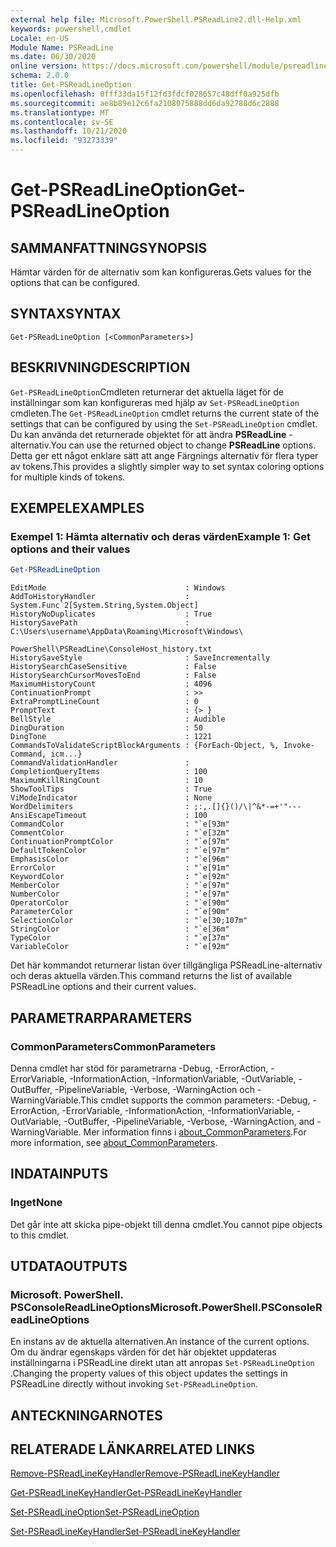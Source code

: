 ```yaml
---
external help file: Microsoft.PowerShell.PSReadLine2.dll-Help.xml
keywords: powershell,cmdlet
Locale: en-US
Module Name: PSReadLine
ms.date: 06/30/2020
online version: https://docs.microsoft.com/powershell/module/psreadline/get-psreadlineoption?view=powershell-7&WT.mc_id=ps-gethelp
schema: 2.0.0
title: Get-PSReadLineOption
ms.openlocfilehash: 0fff33da15f12fd3fdcf028657c48dff0a925dfb
ms.sourcegitcommit: ae8b89e12c6fa2108075888dd6da92788d6c2888
ms.translationtype: MT
ms.contentlocale: sv-SE
ms.lasthandoff: 10/21/2020
ms.locfileid: "93273339"
---
```

# <span data-ttu-id="a0ff9-103">Get-PSReadLineOption</span><span class="sxs-lookup"><span data-stu-id="a0ff9-103">Get-PSReadLineOption</span></span>

## <span data-ttu-id="a0ff9-104">SAMMANFATTNING</span><span class="sxs-lookup"><span data-stu-id="a0ff9-104">SYNOPSIS</span></span>
<span data-ttu-id="a0ff9-105">Hämtar värden för de alternativ som kan konfigureras.</span><span class="sxs-lookup"><span data-stu-id="a0ff9-105">Gets values for the options that can be configured.</span></span>

## <span data-ttu-id="a0ff9-106">SYNTAX</span><span class="sxs-lookup"><span data-stu-id="a0ff9-106">SYNTAX</span></span>

```
Get-PSReadLineOption [<CommonParameters>]
```

## <span data-ttu-id="a0ff9-107">BESKRIVNING</span><span class="sxs-lookup"><span data-stu-id="a0ff9-107">DESCRIPTION</span></span>

<span data-ttu-id="a0ff9-108">`Get-PSReadLineOption`Cmdleten returnerar det aktuella läget för de inställningar som kan konfigureras med hjälp av `Set-PSReadLineOption` cmdleten.</span><span class="sxs-lookup"><span data-stu-id="a0ff9-108">The `Get-PSReadLineOption` cmdlet returns the current state of the settings that can be configured by using the `Set-PSReadLineOption` cmdlet.</span></span> <span data-ttu-id="a0ff9-109">Du kan använda det returnerade objektet för att ändra **PSReadLine** -alternativ.</span><span class="sxs-lookup"><span data-stu-id="a0ff9-109">You can use the returned object to change **PSReadLine** options.</span></span> <span data-ttu-id="a0ff9-110">Detta ger ett något enklare sätt att ange Färgnings alternativ för flera typer av tokens.</span><span class="sxs-lookup"><span data-stu-id="a0ff9-110">This provides a slightly simpler way to set syntax coloring options for multiple kinds of tokens.</span></span>

## <span data-ttu-id="a0ff9-111">EXEMPEL</span><span class="sxs-lookup"><span data-stu-id="a0ff9-111">EXAMPLES</span></span>

### <span data-ttu-id="a0ff9-112">Exempel 1: Hämta alternativ och deras värden</span><span class="sxs-lookup"><span data-stu-id="a0ff9-112">Example 1: Get options and their values</span></span>

```powershell
Get-PSReadLineOption
```

```Output
EditMode                               : Windows
AddToHistoryHandler                    : System.Func`2[System.String,System.Object]
HistoryNoDuplicates                    : True
HistorySavePath                        : C:\Users\username\AppData\Roaming\Microsoft\Windows\
                                         PowerShell\PSReadLine\ConsoleHost_history.txt
HistorySaveStyle                       : SaveIncrementally
HistorySearchCaseSensitive             : False
HistorySearchCursorMovesToEnd          : False
MaximumHistoryCount                    : 4096
ContinuationPrompt                     : >>
ExtraPromptLineCount                   : 0
PromptText                             : {> }
BellStyle                              : Audible
DingDuration                           : 50
DingTone                               : 1221
CommandsToValidateScriptBlockArguments : {ForEach-Object, %, Invoke-Command, icm...}
CommandValidationHandler               :
CompletionQueryItems                   : 100
MaximumKillRingCount                   : 10
ShowToolTips                           : True
ViModeIndicator                        : None
WordDelimiters                         : ;:,.[]{}()/\|^&*-=+'"---
AnsiEscapeTimeout                      : 100
CommandColor                           : "`e[93m"
CommentColor                           : "`e[32m"
ContinuationPromptColor                : "`e[97m"
DefaultTokenColor                      : "`e[97m"
EmphasisColor                          : "`e[96m"
ErrorColor                             : "`e[91m"
KeywordColor                           : "`e[92m"
MemberColor                            : "`e[97m"
NumberColor                            : "`e[97m"
OperatorColor                          : "`e[90m"
ParameterColor                         : "`e[90m"
SelectionColor                         : "`e[30;107m"
StringColor                            : "`e[36m"
TypeColor                              : "`e[37m"
VariableColor                          : "`e[92m"
```

<span data-ttu-id="a0ff9-113">Det här kommandot returnerar listan över tillgängliga PSReadLine-alternativ och deras aktuella värden.</span><span class="sxs-lookup"><span data-stu-id="a0ff9-113">This command returns the list of available PSReadLine options and their current values.</span></span>

## <span data-ttu-id="a0ff9-114">PARAMETRAR</span><span class="sxs-lookup"><span data-stu-id="a0ff9-114">PARAMETERS</span></span>

### <span data-ttu-id="a0ff9-115">CommonParameters</span><span class="sxs-lookup"><span data-stu-id="a0ff9-115">CommonParameters</span></span>

<span data-ttu-id="a0ff9-116">Denna cmdlet har stöd för parametrarna -Debug, -ErrorAction, -ErrorVariable, -InformationAction, -InformationVariable, -OutVariable, -OutBuffer, -PipelineVariable, -Verbose, -WarningAction och -WarningVariable.</span><span class="sxs-lookup"><span data-stu-id="a0ff9-116">This cmdlet supports the common parameters: -Debug, -ErrorAction, -ErrorVariable, -InformationAction, -InformationVariable, -OutVariable, -OutBuffer, -PipelineVariable, -Verbose, -WarningAction, and -WarningVariable.</span></span> <span data-ttu-id="a0ff9-117">Mer information finns i [about_CommonParameters](http://go.microsoft.com/fwlink/?LinkID=113216).</span><span class="sxs-lookup"><span data-stu-id="a0ff9-117">For more information, see [about_CommonParameters](http://go.microsoft.com/fwlink/?LinkID=113216).</span></span>

## <span data-ttu-id="a0ff9-118">INDATA</span><span class="sxs-lookup"><span data-stu-id="a0ff9-118">INPUTS</span></span>

### <span data-ttu-id="a0ff9-119">Inget</span><span class="sxs-lookup"><span data-stu-id="a0ff9-119">None</span></span>

<span data-ttu-id="a0ff9-120">Det går inte att skicka pipe-objekt till denna cmdlet.</span><span class="sxs-lookup"><span data-stu-id="a0ff9-120">You cannot pipe objects to this cmdlet.</span></span>

## <span data-ttu-id="a0ff9-121">UTDATA</span><span class="sxs-lookup"><span data-stu-id="a0ff9-121">OUTPUTS</span></span>

### <span data-ttu-id="a0ff9-122">Microsoft. PowerShell. PSConsoleReadLineOptions</span><span class="sxs-lookup"><span data-stu-id="a0ff9-122">Microsoft.PowerShell.PSConsoleReadLineOptions</span></span>

<span data-ttu-id="a0ff9-123">En instans av de aktuella alternativen.</span><span class="sxs-lookup"><span data-stu-id="a0ff9-123">An instance of the current options.</span></span> <span data-ttu-id="a0ff9-124">Om du ändrar egenskaps värden för det här objektet uppdateras inställningarna i PSReadLine direkt utan att anropas `Set-PSReadLineOption` .</span><span class="sxs-lookup"><span data-stu-id="a0ff9-124">Changing the property values of this object updates the settings in PSReadLine directly without invoking `Set-PSReadLineOption`.</span></span>

## <span data-ttu-id="a0ff9-125">ANTECKNINGAR</span><span class="sxs-lookup"><span data-stu-id="a0ff9-125">NOTES</span></span>

## <span data-ttu-id="a0ff9-126">RELATERADE LÄNKAR</span><span class="sxs-lookup"><span data-stu-id="a0ff9-126">RELATED LINKS</span></span>

[<span data-ttu-id="a0ff9-127">Remove-PSReadLineKeyHandler</span><span class="sxs-lookup"><span data-stu-id="a0ff9-127">Remove-PSReadLineKeyHandler</span></span>](Remove-PSReadLineKeyHandler.md)

[<span data-ttu-id="a0ff9-128">Get-PSReadLineKeyHandler</span><span class="sxs-lookup"><span data-stu-id="a0ff9-128">Get-PSReadLineKeyHandler</span></span>](Get-PSReadLineKeyHandler.md)

[<span data-ttu-id="a0ff9-129">Set-PSReadLineOption</span><span class="sxs-lookup"><span data-stu-id="a0ff9-129">Set-PSReadLineOption</span></span>](Set-PSReadLineOption.md)

[<span data-ttu-id="a0ff9-130">Set-PSReadLineKeyHandler</span><span class="sxs-lookup"><span data-stu-id="a0ff9-130">Set-PSReadLineKeyHandler</span></span>](Set-PSReadLineKeyHandler.md)
